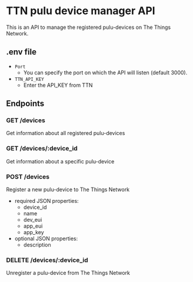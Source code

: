 # TTN pulu device manager API

This is an API to manage the registered pulu-devices on The Things Network.

## .env file

- `Port`
  - You can specify the port on which the API will listen (default 3000).
- `TTN_API_KEY`
  - Enter the API_KEY from TTN

## Endpoints

### GET /devices

Get information about all registered pulu-devices

### GET /devices/:device_id

Get information about a specific pulu-device

### POST /devices

Register a new pulu-device to The Things Network

- required JSON properties:
  - device_id
  - name
  - dev_eui
  - app_eui
  - app_key
- optional JSON properties:
  - description

### DELETE /devices/:device_id

Unregister a pulu-device from The Things Network
